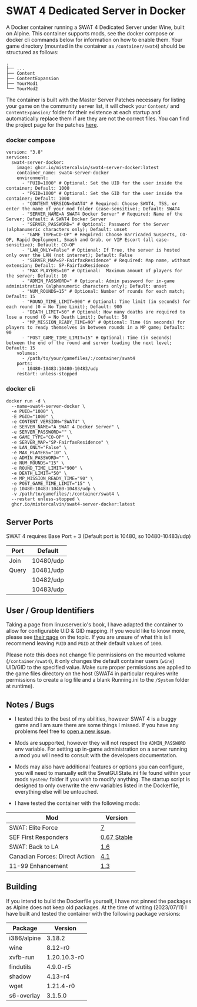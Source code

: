 # SWAT 4 Dedicated Server in Docker
A Docker container running a SWAT 4 Dedicated Server under Wine, built on Alpine. This container supports mods, see the docker compose or docker cli commands below for information on how to enable them. Your game directory (mounted in the container as `/container/swat4`) should be structured as follows:

    .
    ├── ...
    ├── Content
    ├── ContentExpansion
    ├── YourMod1
    └── YourMod2

The container is built with the Master Server Patches necessary for listing your game on the community server list, it will check your `Content/` and `ContentExpansion/` folder for their existence at each startup and automatically replace them if are they are not the correct files. You can find the project page for the patches [here](https://github.com/sergeii/swat-patches/tree/master/swat4stats-masterserver/).

### docker compose

```
version: "3.8"
services:
  swat4-server-docker:
    image: ghcr.io/mistercalvin/swat4-server-docker:latest
    container_name: swat4-server-docker
    environment:
      - "PUID=1000" # Optional: Set the UID for the user inside the container; Default: 1000
      - "PGID=1000" # Optional: Set the GID for the user inside the container; Default: 1000
      - "CONTENT_VERSION=SWAT4" # Required: Choose SWAT4, TSS, or enter the name of your mod folder (case-sensitive); Default: SWAT4
      - "SERVER_NAME=A SWAT4 Docker Server" # Required: Name of the Server; Default: A SWAT4 Docker Server
      - "SERVER_PASSWORD=" # Optional: Password for the Server (alphanumeric characters only); Default: unset
      - "GAME_TYPE=CO-OP" # Required: Choose Barricaded Suspects, CO-OP, Rapid Deployment, Smash and Grab, or VIP Escort (all case-sensitive); Default: CO-OP
      - "LAN_ONLY=False" # Optional: If True, the server is hosted only over the LAN (not internet); Default: False
      - "SERVER_MAP=SP-FairfaxResidence" # Required: Map name, without extension; Default: SP-FairfaxResidence
      - "MAX_PLAYERS=10" # Optional:  Maximum amount of players for the server; Default: 10
      - "ADMIN_PASSWORD=" # Optional: Admin password for in-game administration (alphanumeric characters only); Default: unset
      - "NUM_ROUNDS=15" # Optional: Number of rounds for each match; Default: 15
      - "ROUND_TIME_LIMIT=900" # Optional: Time limit (in seconds) for each round (0 = No Time Limit); Default: 900
      - "DEATH_LIMIT=50" # Optional: How many deaths are required to lose a round (0 = No Death Limit); Default: 50
      - "MP_MISSION_READY_TIME=90" # Optional: Time (in seconds) for players to ready themselves in between rounds in a MP game; Default: 90
      - "POST_GAME_TIME_LIMIT=15" # Optional: Time (in seconds) between the end of the round and server loading the next level; Default: 15
    volumes:
      - /path/to/your/gamefiles/:/container/swat4
    ports:
      - 10480-10483:10480-10483/udp
    restart: unless-stopped
```

### docker cli

```
docker run -d \
  --name=swat4-server-docker \
  -e PUID="1000" \
  -E PGID="1000" \
  -e CONTENT_VERSION="SWAT4" \
  -e SERVER_NAME="A SWAT 4 Docker Server" \
  -e SERVER_PASSWORD="" \
  -e GAME_TYPE="CO-OP" \
  -e SERVER_MAP="SP-FairfaxResidence" \
  -e LAN_ONLY="False" \
  -e MAX_PLAYERS="10" \
  -e ADMIN_PASSWORD="" \
  -e NUM_ROUNDS="15" \
  -e ROUND_TIME_LIMIT="900" \
  -e DEATH_LIMIT="50" \
  -e MP_MISSION_READY_TIME="90" \
  -e POST_GAME_TIME_LIMIT="15" \
  -p 10480-10483:10480-10483/udp \
  -v /path/to/gamefiles/:/container/swat4 \
  --restart unless-stopped \
  ghcr.io/mistercalvin/swat4-server-docker:latest
```
  
## Server Ports
SWAT 4 requires Base Port + 3 (Default port is 10480, so 10480-10483/udp)

| Port      | Default  |
|-----------|----------|
| Join 		| 10480/udp|
| Query     | 10481/udp|
|        	| 10482/udp|
|       	| 10483/udp|

## User / Group Identifiers
Taking a page from linuxserver.io's book, I have adapted the container to allow for configurable UID & GID mapping. If you would like to know more, please see [their page](https://docs.linuxserver.io/general/understanding-puid-and-pgid) on the topic. If you are unsure of what this is I recommend leaving `PUID` and `PGID` at their default values of `1000`.

Please note this does not change file permissions on the mounted volume (`/container/swat4`), it only changes the default container users (`wine`) UID/GID to the specified value. Make sure proper permissions are applied to the game files directory on the host (SWAT4 in particular requires write permissions to create a log file and a blank Running.ini to the `/System` folder at runtime).

## Notes / Bugs
- I tested this to the best of my abilities, however SWAT 4 is a buggy game and I am sure there are some things I missed. If you have any problems feel free to [open a new issue](https://github.com/MisterCalvin/swat4-server-docker/issues).

- Mods are supported, however they will not respect the `ADMIN_PASSWORD` env variable. For setting up in-game administration on a server running a mod you will need to consult with the developers documentation.

- Mods may also have additional features or options you can configure, you will need to manually edit the SwatGUIState.ini file found within your mods `System/` folder if you wish to modify anything. The startup script is designed to only overwrite the env variables listed in the Dockerfile, everything else will be untouched.

- I have tested the container with the following mods:

| Mod       			| Version  																							|
|-----------------------|---------------------------------------------------------------------------------------------------|
| SWAT: Elite Force     | [7](https://www.moddb.com/mods/swat-elite-force/downloads/swat-elite-force-v7)					|
| SEF First Responders 		| [0.67 Stable](https://www.moddb.com/mods/sef-first-responders/downloads/sef-first-responders-v067-stable)	|
| SWAT: Back to LA 		| [1.6](https://www.moddb.com/mods/swat-back-to-los-angeles/downloads/sef-back-to-los-angeles-v16)	|
| Canadian Forces: Direct Action | [4.1](https://www.moddb.com/downloads/canadian-forces-direct-action-41)					|
| 11-99 Enhancement 	| [1.3](https://www.moddb.com/mods/11-99-enhancement-mod/downloads/11-99-enhancement-mod-v13)		|

## Building
If you intend to build the Dockerfile yourself, I have not pinned the packages as Alpine does not keep old packages. At the time of writing (2023/07/11) I have built and tested the container with the following package versions:

| Package   			  | Version  	 |
|-------------------------|--------------|
| i386/alpine			  | 3.18.2     	 |
| wine     				  | 8.12-r0	     |
| xvfb-run      		  | 1.20.10.3-r0 |
| findutils      		  | 4.9.0-r5	 |
| shadow                  | 4.13-r4      |
| wget					  | 1.21.4-r0	 |
| s6-overlay              | 3.1.5.0      |
